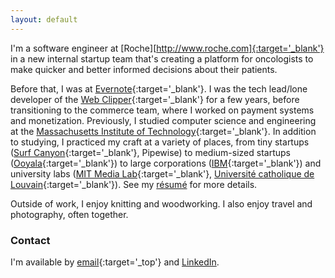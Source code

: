 ```yaml
---
layout: default
---
```

I'm a software engineer at [Roche][http://www.roche.com]{:target='_blank'} in a new internal startup team that's creating a platform for oncologists to make quicker and better informed decisions about their patients.

Before that, I was at [Evernote](https://evernote.com){:target='_blank'}. I was the tech lead/lone developer of the [Web Clipper](https://evernote.com/webclipper){:target='_blank'} for a few years, before transitioning to the commerce team, where I worked on payment systems and monetization. Previously, I studied computer science and engineering at the [Massachusetts Institute of Technology](https://mit.edu){:target='_blank'}. In addition to studying, I practiced my craft at a variety of places, from tiny startups ([Surf Canyon](http://surfcanyon.com){:target='_blank'}, Pipewise) to medium-sized startups ([Ooyala](http://www.ooyala.com/){:target='_blank'}) to large corporations ([IBM](https://www.ibm.com){:target='_blank'}) and university labs ([MIT Media Lab](http://hd.media.mit.edu/){:target='_blank'}, [Université catholique de Louvain](http://sites.uclouvain.be/networks/){:target='_blank'}). See my [résumé](resume.pdf) for more details.

Outside of work, I enjoy knitting and woodworking. I also enjoy travel and photography, often together.

### Contact
I'm available by [email](mailto:contact@cchan.xyz){:target='_top'} and [LinkedIn](https://www.linkedin.com/in/conniechan1).
